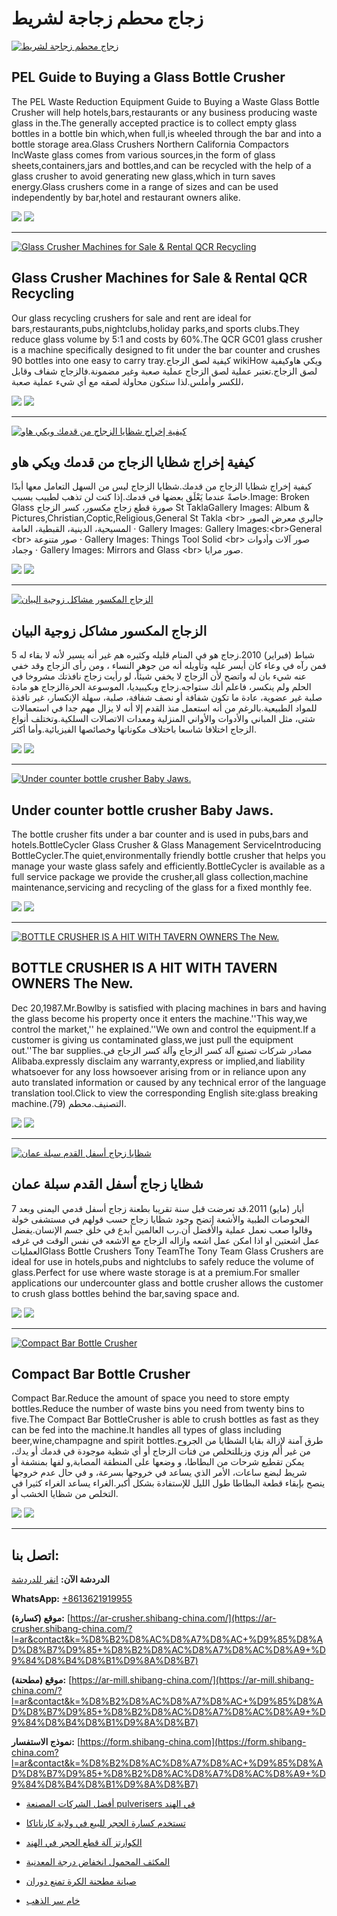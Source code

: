 # زجاج محطم زجاجة لشريط

<a href="https://swt.shibang-china.com/?l=ar&img&k=%D8%B2%D8%AC%D8%A7%D8%AC+%D9%85%D8%AD%D8%B7%D9%85+%D8%B2%D8%AC%D8%A7%D8%AC%D8%A9+%D9%84%D8%B4%D8%B1%D9%8A%D8%B7" target="_blank">![زجاج محطم زجاجة لشريط](http://static.shibang-china.com/all-800x300/1530.jpg)</a>

## PEL Guide to Buying a Glass Bottle Crusher
The PEL Waste Reduction Equipment Guide to Buying a Waste Glass Bottle Crusher will help hotels,bars,restaurants or any business producing waste glass in the.The generally accepted practice is to collect empty glass bottles in a bottle bin which,when full,is wheeled through the bar and into a bottle storage area.Glass Crushers Northern California Compactors IncWaste glass comes from various sources,in the form of glass sheets,containers,jars and bottles,and can be recycled with the help of a glass crusher to avoid generating new glass,which in turn saves energy.Glass crushers come in a range of sizes and can be used independently by bar,hotel and restaurant owners alike.


<a href="https://whatsapp.shibangsoft.com/WhatsApp.php" target="_blank" title="WhatsApp">![](http://static.shibang-china.com/icon/whatsapp.png)</a> <a href="https://swt.shibang-china.com/?l=ar&icon&k=%D8%B2%D8%AC%D8%A7%D8%AC+%D9%85%D8%AD%D8%B7%D9%85+%D8%B2%D8%AC%D8%A7%D8%AC%D8%A9+%D9%84%D8%B4%D8%B1%D9%8A%D8%B7" target="_blank">![](http://static.shibang-china.com/icon/chat-ar.png)</a>

---

<a href="https://swt.shibang-china.com/?l=ar&img&k=%D8%B2%D8%AC%D8%A7%D8%AC+%D9%85%D8%AD%D8%B7%D9%85+%D8%B2%D8%AC%D8%A7%D8%AC%D8%A9+%D9%84%D8%B4%D8%B1%D9%8A%D8%B7" target="_blank">![Glass Crusher Machines for Sale &amp; Rental QCR Recycling](http://static.shibang-china.com/all-800x300/457.jpg)</a>

## Glass Crusher Machines for Sale &amp; Rental QCR Recycling
Our glass recycling crushers for sale and rent are ideal for bars,restaurants,pubs,nightclubs,holiday parks,and sports clubs.They reduce glass volume by 5:1 and costs by 60%.The QCR GC01 glass crusher is a machine specifically designed to fit under the bar counter and crushes 90 bottles into one easy to carry tray.كيفية لصق الزجاج wikiHow ويكي هاوكيفية لصق الزجاج.تعتبر عملية لصق الزجاج عملية صعبة وغير مضمونة.فالزجاج شفاف وقابل للكسر وأملس.لذا ستكون محاولة لصقه مع أي شيء عملية صعبة،


<a href="https://whatsapp.shibangsoft.com/WhatsApp.php" target="_blank" title="WhatsApp">![](http://static.shibang-china.com/icon/whatsapp.png)</a> <a href="https://swt.shibang-china.com/?l=ar&icon&k=%D8%B2%D8%AC%D8%A7%D8%AC+%D9%85%D8%AD%D8%B7%D9%85+%D8%B2%D8%AC%D8%A7%D8%AC%D8%A9+%D9%84%D8%B4%D8%B1%D9%8A%D8%B7" target="_blank">![](http://static.shibang-china.com/icon/chat-ar.png)</a>

---

<a href="https://swt.shibang-china.com/?l=ar&img&k=%D8%B2%D8%AC%D8%A7%D8%AC+%D9%85%D8%AD%D8%B7%D9%85+%D8%B2%D8%AC%D8%A7%D8%AC%D8%A9+%D9%84%D8%B4%D8%B1%D9%8A%D8%B7" target="_blank">![كيفية إخراج شظايا الزجاج من قدمك ويكي هاو](http://static.shibang-china.com/all-800x300/1372.jpg)</a>

## كيفية إخراج شظايا الزجاج من قدمك ويكي هاو
كيفية إخراج شظايا الزجاج من قدمك.شظايا الزجاج ليس من السهل التعامل معها أبدًا خاصةً عندما يَعْلَق بعضها في قدمك.إذا كنت لن تذهب لطبيب بسبب.Image: Broken Glass صورة قطع زجاج مكسور، كسر الزجاج St TaklaGallery Images: Album &amp; Pictures,Christian,Coptic,Religious,General St Takla &lt;br&gt; جاليري معرض الصور المسيحية، الدينية، القبطية، العامة &middot; Gallery Images: Gallery Images:&lt;br&gt;General &lt;br&gt; صور متنوعة &middot; Gallery Images: Things Tool Solid &lt;br&gt; صور آلات وأدوات وجماد &middot; Gallery Images: Mirrors and Glass &lt;br&gt; صور مرايا.


<a href="https://whatsapp.shibangsoft.com/WhatsApp.php" target="_blank" title="WhatsApp">![](http://static.shibang-china.com/icon/whatsapp.png)</a> <a href="https://swt.shibang-china.com/?l=ar&icon&k=%D8%B2%D8%AC%D8%A7%D8%AC+%D9%85%D8%AD%D8%B7%D9%85+%D8%B2%D8%AC%D8%A7%D8%AC%D8%A9+%D9%84%D8%B4%D8%B1%D9%8A%D8%B7" target="_blank">![](http://static.shibang-china.com/icon/chat-ar.png)</a>

---

<a href="https://swt.shibang-china.com/?l=ar&img&k=%D8%B2%D8%AC%D8%A7%D8%AC+%D9%85%D8%AD%D8%B7%D9%85+%D8%B2%D8%AC%D8%A7%D8%AC%D8%A9+%D9%84%D8%B4%D8%B1%D9%8A%D8%B7" target="_blank">![الزجاج المكسور مشاكل زوجية البيان](http://static.shibang-china.com/all-800x300/648.jpg)</a>

## الزجاج المكسور مشاكل زوجية البيان
5 شباط (فبراير) 2010.زجاج هو في المنام قليله وكثيره هم غير أنه يسير لأنه لا بقاء له فمن رآه في وعاء كان أيسر عليه وتأويله أنه من جوهر النساء ، ومن رأى الزجاج وقد خفي عنه شيء بان له واتضح لأن الزجاج لا يخفي شيئاً، لو رأيت زجاج نافذتك مشروخا في الحلم ولم ينكسر، فاعلم أنك ستواجه.زجاج ويكيبيديا، الموسوعة الحرةالزجاج هو مادة صلبة غير عضوية، عادة ما تكون شفافة أو نصف شفافة، صلبة، سهلة الإنكسار، غير نافذة للمواد الطبيعية.بالرغم من أنه استعمل منذ القدم إلا أنه لا يزال مهم جدا في استعمالات شتى، مثل المباني والأدوات والأواني المنزلية ومعدات الاتصالات السلكية.وتختلف أنواع الزجاج اختلافا شاسعا باختلاف مكوناتها وخصائصها الفيزيائية.وأما أكثر.


<a href="https://whatsapp.shibangsoft.com/WhatsApp.php" target="_blank" title="WhatsApp">![](http://static.shibang-china.com/icon/whatsapp.png)</a> <a href="https://swt.shibang-china.com/?l=ar&icon&k=%D8%B2%D8%AC%D8%A7%D8%AC+%D9%85%D8%AD%D8%B7%D9%85+%D8%B2%D8%AC%D8%A7%D8%AC%D8%A9+%D9%84%D8%B4%D8%B1%D9%8A%D8%B7" target="_blank">![](http://static.shibang-china.com/icon/chat-ar.png)</a>

---

<a href="https://swt.shibang-china.com/?l=ar&img&k=%D8%B2%D8%AC%D8%A7%D8%AC+%D9%85%D8%AD%D8%B7%D9%85+%D8%B2%D8%AC%D8%A7%D8%AC%D8%A9+%D9%84%D8%B4%D8%B1%D9%8A%D8%B7" target="_blank">![Under counter bottle crusher Baby Jaws.](http://static.shibang-china.com/all-800x300/493.jpg)</a>

## Under counter bottle crusher Baby Jaws.
The bottle crusher fits under a bar counter and is used in pubs,bars and hotels.BottleCycler Glass Crusher &amp; Glass Management ServiceIntroducing BottleCycler.The quiet,environmentally friendly bottle crusher that helps you manage your waste glass safely and efficiently.BottleCycler is available as a full service package we provide the crusher,all glass collection,machine maintenance,servicing and recycling of the glass for a fixed monthly fee.


<a href="https://whatsapp.shibangsoft.com/WhatsApp.php" target="_blank" title="WhatsApp">![](http://static.shibang-china.com/icon/whatsapp.png)</a> <a href="https://swt.shibang-china.com/?l=ar&icon&k=%D8%B2%D8%AC%D8%A7%D8%AC+%D9%85%D8%AD%D8%B7%D9%85+%D8%B2%D8%AC%D8%A7%D8%AC%D8%A9+%D9%84%D8%B4%D8%B1%D9%8A%D8%B7" target="_blank">![](http://static.shibang-china.com/icon/chat-ar.png)</a>

---

<a href="https://swt.shibang-china.com/?l=ar&img&k=%D8%B2%D8%AC%D8%A7%D8%AC+%D9%85%D8%AD%D8%B7%D9%85+%D8%B2%D8%AC%D8%A7%D8%AC%D8%A9+%D9%84%D8%B4%D8%B1%D9%8A%D8%B7" target="_blank">![BOTTLE CRUSHER IS A HIT WITH TAVERN OWNERS The New.](http://static.shibang-china.com/all-800x300/771.jpg)</a>

## BOTTLE CRUSHER IS A HIT WITH TAVERN OWNERS The New.
Dec 20,1987.Mr.Bowlby is satisfied with placing machines in bars and having the glass become his property once it enters the machine.&#39;&#39;This way,we control the market,&#39;&#39; he explained.&#39;&#39;We own and control the equipment.If a customer is giving us contaminated glass,we just pull the equipment out.&#39;&#39;The bar supplies.مصادر شركات تصنيع آلة كسر الزجاج وآلة كسر الزجاج في Alibaba.expressly disclaim any warranty,express or implied,and liability whatsoever for any loss howsoever arising from or in reliance upon any auto translated information or caused by any technical error of the language translation tool.Click to view the corresponding English site:glass breaking machine.التصنيف.محطم (79).


<a href="https://whatsapp.shibangsoft.com/WhatsApp.php" target="_blank" title="WhatsApp">![](http://static.shibang-china.com/icon/whatsapp.png)</a> <a href="https://swt.shibang-china.com/?l=ar&icon&k=%D8%B2%D8%AC%D8%A7%D8%AC+%D9%85%D8%AD%D8%B7%D9%85+%D8%B2%D8%AC%D8%A7%D8%AC%D8%A9+%D9%84%D8%B4%D8%B1%D9%8A%D8%B7" target="_blank">![](http://static.shibang-china.com/icon/chat-ar.png)</a>

---

<a href="https://swt.shibang-china.com/?l=ar&img&k=%D8%B2%D8%AC%D8%A7%D8%AC+%D9%85%D8%AD%D8%B7%D9%85+%D8%B2%D8%AC%D8%A7%D8%AC%D8%A9+%D9%84%D8%B4%D8%B1%D9%8A%D8%B7" target="_blank">![شظايا زجاج أسفل القدم سبلة عمان](http://static.shibang-china.com/all-800x300/1326.jpg)</a>

## شظايا زجاج أسفل القدم سبلة عمان
7 أيار (مايو) 2011.قد تعرضت قبل سنة تقريبا بطعنة زجاج أسفل قدمي اليمنى وبعد الفحوصات الطبية والأشعة إتضح وجود شظايا زجاج حسب قولهم في مستشفى خولة وقالوا صعب نعمل عملية والأفضل أن.رب العالمين أبدع في خلق جسم الإنسان.يفضل عمل اشعتين او اذا امكن عمل اشعه وازاله الزجاج مع الاشعه في نفس الوقت في غرفه العملياتGlass Bottle Crushers Tony TeamThe Tony Team Glass Crushers are ideal for use in hotels,pubs and nightclubs to safely reduce the volume of glass.Perfect for use where waste storage is at a premium.For smaller applications our undercounter glass and bottle crusher allows the customer to crush glass bottles behind the bar,saving space and.


<a href="https://whatsapp.shibangsoft.com/WhatsApp.php" target="_blank" title="WhatsApp">![](http://static.shibang-china.com/icon/whatsapp.png)</a> <a href="https://swt.shibang-china.com/?l=ar&icon&k=%D8%B2%D8%AC%D8%A7%D8%AC+%D9%85%D8%AD%D8%B7%D9%85+%D8%B2%D8%AC%D8%A7%D8%AC%D8%A9+%D9%84%D8%B4%D8%B1%D9%8A%D8%B7" target="_blank">![](http://static.shibang-china.com/icon/chat-ar.png)</a>

---

<a href="https://swt.shibang-china.com/?l=ar&img&k=%D8%B2%D8%AC%D8%A7%D8%AC+%D9%85%D8%AD%D8%B7%D9%85+%D8%B2%D8%AC%D8%A7%D8%AC%D8%A9+%D9%84%D8%B4%D8%B1%D9%8A%D8%B7" target="_blank">![Compact Bar Bottle Crusher](http://static.shibang-china.com/all-800x300/1205.jpg)</a>

## Compact Bar Bottle Crusher
Compact Bar.Reduce the amount of space you need to store empty bottles.Reduce the number of waste bins you need from twenty bins to five.The Compact Bar BottleCrusher is able to crush bottles as fast as they can be fed into the machine.It handles all types of glass including beer,wine,champagne and spirit bottles.طرق آمنة لإزالة بقايا الشظايا من الجروح من غير ألم وزي وزيللتخلص من فتات الزجاج أو أي شظية موجودة في قدمك أو يدك، يمكن تقطيع شرحات من البطاطا، و وضعها على المنطقة المصابة,و لفها بمنشفة أو شريط لبضع ساعات، الأمر الذي يساعد في خروجها بسرعة، و في حال عدم خروجها ينصح بإبقاء قطعة البطاطا طول الليل للإستفادة بشكل أكبر.الغراء يساعد الغراء كثيرا في التخلص من شظايا الخشب أو.


<a href="https://whatsapp.shibangsoft.com/WhatsApp.php" target="_blank" title="WhatsApp">![](http://static.shibang-china.com/icon/whatsapp.png)</a> <a href="https://swt.shibang-china.com/?l=ar&icon&k=%D8%B2%D8%AC%D8%A7%D8%AC+%D9%85%D8%AD%D8%B7%D9%85+%D8%B2%D8%AC%D8%A7%D8%AC%D8%A9+%D9%84%D8%B4%D8%B1%D9%8A%D8%B7" target="_blank">![](http://static.shibang-china.com/icon/chat-ar.png)</a>

---
## اتصل بنا:

**الدردشة الآن:** [انقر للدردشة](https://swt.shibang-china.com?l=ar&contact&k=%D8%B2%D8%AC%D8%A7%D8%AC+%D9%85%D8%AD%D8%B7%D9%85+%D8%B2%D8%AC%D8%A7%D8%AC%D8%A9+%D9%84%D8%B4%D8%B1%D9%8A%D8%B7)

**WhatsApp:**  [+8613621919955](https://whatsapp.shibangsoft.com/WhatsApp.php)

**موقع (كسارة):** [https://ar-crusher.shibang-china.com/](https://ar-crusher.shibang-china.com/?l=ar&contact&k=%D8%B2%D8%AC%D8%A7%D8%AC+%D9%85%D8%AD%D8%B7%D9%85+%D8%B2%D8%AC%D8%A7%D8%AC%D8%A9+%D9%84%D8%B4%D8%B1%D9%8A%D8%B7)

**موقع (مطحنة):** [https://ar-mill.shibang-china.com/](https://ar-mill.shibang-china.com/?l=ar&contact&k=%D8%B2%D8%AC%D8%A7%D8%AC+%D9%85%D8%AD%D8%B7%D9%85+%D8%B2%D8%AC%D8%A7%D8%AC%D8%A9+%D9%84%D8%B4%D8%B1%D9%8A%D8%B7)

**نموذج الاستفسار:** [https://form.shibang-china.com](https://form.shibang-china.com?l=ar&contact&k=%D8%B2%D8%AC%D8%A7%D8%AC+%D9%85%D8%AD%D8%B7%D9%85+%D8%B2%D8%AC%D8%A7%D8%AC%D8%A9+%D9%84%D8%B4%D8%B1%D9%8A%D8%B7)

* [أفضل الشركات المصنعة pulverisers في الهند](../27/%D8%A3%D9%81%D8%B6%D9%84%20%D8%A7%D9%84%D8%B4%D8%B1%D9%83%D8%A7%D8%AA%20%D8%A7%D9%84%D9%85%D8%B5%D9%86%D8%B9%D8%A9%20pulverisers%20%D9%81%D9%8A%20%D8%A7%D9%84%D9%87%D9%86%D8%AF.md)

* [تستخدم كسارة الحجر للبيع في ولاية كارناتاكا](../30/%D8%AA%D8%B3%D8%AA%D8%AE%D8%AF%D9%85%20%D9%83%D8%B3%D8%A7%D8%B1%D8%A9%20%D8%A7%D9%84%D8%AD%D8%AC%D8%B1%20%D9%84%D9%84%D8%A8%D9%8A%D8%B9%20%D9%81%D9%8A%20%D9%88%D9%84%D8%A7%D9%8A%D8%A9%20%D9%83%D8%A7%D8%B1%D9%86%D8%A7%D8%AA%D8%A7%D9%83%D8%A7.md)

* [الكوارتز آلة قطع الحجر في الهند](../27/%D8%A7%D9%84%D9%83%D9%88%D8%A7%D8%B1%D8%AA%D8%B2%20%D8%A2%D9%84%D8%A9%20%D9%82%D8%B7%D8%B9%20%D8%A7%D9%84%D8%AD%D8%AC%D8%B1%20%D9%81%D9%8A%20%D8%A7%D9%84%D9%87%D9%86%D8%AF.md)

* [المكثف المحمول انخفاض درجة المعدنية](../27/%D8%A7%D9%84%D9%85%D9%83%D8%AB%D9%81%20%D8%A7%D9%84%D9%85%D8%AD%D9%85%D9%88%D9%84%20%D8%A7%D9%86%D8%AE%D9%81%D8%A7%D8%B6%20%D8%AF%D8%B1%D8%AC%D8%A9%20%D8%A7%D9%84%D9%85%D8%B9%D8%AF%D9%86%D9%8A%D8%A9.md)

* [صيانة مطحنة الكرة تمنع دوران](../29/%D8%B5%D9%8A%D8%A7%D9%86%D8%A9%20%D9%85%D8%B7%D8%AD%D9%86%D8%A9%20%D8%A7%D9%84%D9%83%D8%B1%D8%A9%20%D8%AA%D9%85%D9%86%D8%B9%20%D8%AF%D9%88%D8%B1%D8%A7%D9%86.md)

* [خام سر الذهب](../30/%D8%AE%D8%A7%D9%85%20%D8%B3%D8%B1%20%D8%A7%D9%84%D8%B0%D9%87%D8%A8.md)